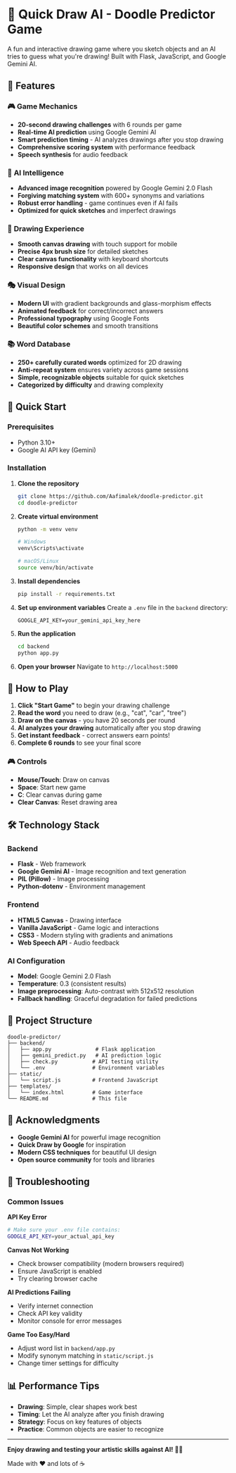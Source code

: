 # 🎨 Quick Draw AI - Doodle Predictor Game

A fun and interactive drawing game where you sketch objects and an AI tries to guess what you're drawing! Built with Flask, JavaScript, and Google Gemini AI.

## 🌟 Features

### 🎮 **Game Mechanics**
- **20-second drawing challenges** with 6 rounds per game
- **Real-time AI prediction** using Google Gemini AI
- **Smart prediction timing** - AI analyzes drawings after you stop drawing
- **Comprehensive scoring system** with performance feedback
- **Speech synthesis** for audio feedback

### 🎯 **AI Intelligence**
- **Advanced image recognition** powered by Google Gemini 2.0 Flash
- **Forgiving matching system** with 600+ synonyms and variations
- **Robust error handling** - game continues even if AI fails
- **Optimized for quick sketches** and imperfect drawings

### 🎨 **Drawing Experience**
- **Smooth canvas drawing** with touch support for mobile
- **Precise 4px brush size** for detailed sketches
- **Clear canvas functionality** with keyboard shortcuts
- **Responsive design** that works on all devices

### 🎭 **Visual Design**
- **Modern UI** with gradient backgrounds and glass-morphism effects
- **Animated feedback** for correct/incorrect answers
- **Professional typography** using Google Fonts
- **Beautiful color schemes** and smooth transitions

### 📚 **Word Database**
- **250+ carefully curated words** optimized for 2D drawing
- **Anti-repeat system** ensures variety across game sessions
- **Simple, recognizable objects** suitable for quick sketches
- **Categorized by difficulty** and drawing complexity

## 🚀 Quick Start

### Prerequisites
- Python 3.10+
- Google AI API key (Gemini)

### Installation

1. **Clone the repository**
   ```bash
   git clone https://github.com/Aafimalek/doodle-predictor.git
   cd doodle-predictor
   ```

2. **Create virtual environment**
   ```bash
   python -m venv venv
   
   # Windows
   venv\Scripts\activate
   
   # macOS/Linux
   source venv/bin/activate
   ```

3. **Install dependencies**
   ```bash
   pip install -r requirements.txt 
   ```

4. **Set up environment variables**
   Create a `.env` file in the `backend` directory:
   ```env
   GOOGLE_API_KEY=your_gemini_api_key_here
   ```

5. **Run the application**
   ```bash
   cd backend
   python app.py
   ```

6. **Open your browser**
   Navigate to `http://localhost:5000`

## 🎯 How to Play

1. **Click "Start Game"** to begin your drawing challenge
2. **Read the word** you need to draw (e.g., "cat", "car", "tree")
3. **Draw on the canvas** - you have 20 seconds per round
4. **AI analyzes your drawing** automatically after you stop drawing
5. **Get instant feedback** - correct answers earn points!
6. **Complete 6 rounds** to see your final score

### 🎮 Controls
- **Mouse/Touch**: Draw on canvas
- **Space**: Start new game
- **C**: Clear canvas during game
- **Clear Canvas**: Reset drawing area

## 🛠️ Technology Stack

### Backend
- **Flask** - Web framework
- **Google Gemini AI** - Image recognition and text generation
- **PIL (Pillow)** - Image processing
- **Python-dotenv** - Environment management

### Frontend
- **HTML5 Canvas** - Drawing interface
- **Vanilla JavaScript** - Game logic and interactions
- **CSS3** - Modern styling with gradients and animations
- **Web Speech API** - Audio feedback

### AI Configuration
- **Model**: Google Gemini 2.0 Flash
- **Temperature**: 0.3 (consistent results)
- **Image preprocessing**: Auto-contrast with 512x512 resolution
- **Fallback handling**: Graceful degradation for failed predictions

## 📁 Project Structure

```
doodle-predictor/
├── backend/
│   ├── app.py              # Flask application
│   ├── gemini_predict.py   # AI prediction logic
│   ├── check.py           # API testing utility
│   └── .env               # Environment variables
├── static/
│   └── script.js          # Frontend JavaScript
├── templates/
│   └── index.html         # Game interface
└── README.md              # This file
```

## 🙏 Acknowledgments

- **Google Gemini AI** for powerful image recognition
- **Quick Draw by Google** for inspiration
- **Modern CSS techniques** for beautiful UI design
- **Open source community** for tools and libraries

## 🐛 Troubleshooting

### Common Issues

**API Key Error**
```bash
# Make sure your .env file contains:
GOOGLE_API_KEY=your_actual_api_key
```

**Canvas Not Working**
- Check browser compatibility (modern browsers required)
- Ensure JavaScript is enabled
- Try clearing browser cache

**AI Predictions Failing**
- Verify internet connection
- Check API key validity
- Monitor console for error messages

**Game Too Easy/Hard**
- Adjust word list in `backend/app.py`
- Modify synonym matching in `static/script.js`
- Change timer settings for difficulty

## 📊 Performance Tips

- **Drawing**: Simple, clear shapes work best
- **Timing**: Let the AI analyze after you finish drawing
- **Strategy**: Focus on key features of objects
- **Practice**: Common objects are easier to recognize

---

**Enjoy drawing and testing your artistic skills against AI!** 🎨🤖

Made with ❤️ and lots of ☕ 